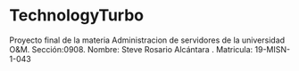 # TechnologyTurbo
Proyecto final de la materia Administracion de servidores de la universidad O&amp;M. Sección:0908. Nombre: Steve Rosario Alcántara . Matricula: 19-MISN-1-043
